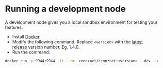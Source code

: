 # Running a development node

A development node gives you a local sandbox environment for testing your features.

* Install [Docker](https://www.docker.com/)
* Modify the following command. Replace `<version>` with the [latest release](https://github.com/cennznet/cennznet/releases) version number, Eg, 1.4.0. 
* Run the command:
```bash
docker run -p 9944:9944 -it --rm  cennznet/cennznet:<version> --dev --ws-external
```
